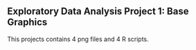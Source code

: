 ## Exploratory Data Analysis Project 1: Base Graphics

This projects contains 4 png files and 4 R scripts.

